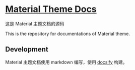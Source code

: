 # [Material Theme Docs](https://material.viosey.com)

这是 Material 主题文档的源码

This is the repository for documentations of Material theme.

## Development

Material 主题文档使用 markdown 编写，使用 [docsify](https://docsify.js.org/#/zh-cn/) 构建。
